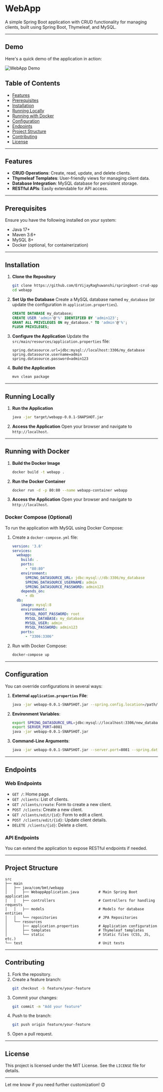 # WebApp

A simple Spring Boot application with CRUD functionality for managing clients, built using Spring Boot, Thymeleaf, and MySQL.

---

## Demo

Here's a quick demo of the application in action:

![WebApp Demo](docs/demo.gif)


## Table of Contents

- [Features](#features)
- [Prerequisites](#prerequisites)
- [Installation](#installation)
- [Running Locally](#running-locally)
- [Running with Docker](#running-with-docker)
- [Configuration](#configuration)
- [Endpoints](#endpoints)
- [Project Structure](#project-structure)
- [Contributing](#contributing)
- [License](#license)


---

## Features

- **CRUD Operations**: Create, read, update, and delete clients.
- **Thymeleaf Templates**: User-friendly views for managing client data.
- **Database Integration**: MySQL database for persistent storage.
- **RESTful APIs**: Easily extendable for API access.
---

## Prerequisites

Ensure you have the following installed on your system:

- Java 17+
- Maven 3.6+
- MySQL 8+
- Docker (optional, for containerization)

---

## Installation

1. **Clone the Repository**
   ```bash
   git clone https://github.com/ErVijayRaghuwanshi/springboot-crud-app.git
   cd webapp
   ```

2. **Set Up the Database**
   Create a MySQL database named `my_database` (or update the configuration in `application.properties`).

   ```sql
   CREATE DATABASE my_database;
   CREATE USER 'admin'@'%' IDENTIFIED BY 'admin123';
   GRANT ALL PRIVILEGES ON my_database.* TO 'admin'@'%';
   FLUSH PRIVILEGES;
   ```

3. **Configure the Application**
   Update the `src/main/resources/application.properties` file:
   ```properties
   spring.datasource.url=jdbc:mysql://localhost:3306/my_database
   spring.datasource.username=admin
   spring.datasource.password=admin123
   ```

4. **Build the Application**
   ```bash
   mvn clean package
   ```

---

## Running Locally

1. **Run the Application**
   ```bash
   java -jar target/webapp-0.0.1-SNAPSHOT.jar
   ```

2. **Access the Application**
   Open your browser and navigate to `http://localhost`.

---

## Running with Docker

1. **Build the Docker Image**
   ```bash
   docker build -t webapp .
   ```

2. **Run the Docker Container**
   ```bash
   docker run -d -p 80:80 --name webapp-container webapp
   ```

3. **Access the Application**
   Open your browser and navigate to `http://localhost`.

### Docker Compose (Optional)
To run the application with MySQL using Docker Compose:

1. Create a `docker-compose.yml` file:
   ```yaml
   version: '3.8'
   services:
     webapp:
       build: .
       ports:
         - "80:80"
       environment:
         SPRING_DATASOURCE_URL: jdbc:mysql://db:3306/my_database
         SPRING_DATASOURCE_USERNAME: admin
         SPRING_DATASOURCE_PASSWORD: admin123
       depends_on:
         - db
     db:
       image: mysql:8
       environment:
         MYSQL_ROOT_PASSWORD: root
         MYSQL_DATABASE: my_database
         MYSQL_USER: admin
         MYSQL_PASSWORD: admin123
       ports:
         - "3306:3306"
   ```

2. Run with Docker Compose:
   ```bash
   docker-compose up
   ```

---

## Configuration

You can override configurations in several ways:

1. **External `application.properties` File**:
   ```bash
   java -jar webapp-0.0.1-SNAPSHOT.jar --spring.config.location=/path/to/application.properties
   ```

2. **Environment Variables**:
   ```bash
   export SPRING_DATASOURCE_URL=jdbc:mysql://localhost:3306/new_database
   export SERVER_PORT=8081
   java -jar webapp-0.0.1-SNAPSHOT.jar
   ```

3. **Command-Line Arguments**:
   ```bash
   java -jar webapp-0.0.1-SNAPSHOT.jar --server.port=8081 --spring.datasource.url=jdbc:mysql://localhost:3306/new_database
   ```

---

## Endpoints

### Web Endpoints
- `GET /`: Home page.
- `GET /clients`: List of clients.
- `GET /clients/create`: Form to create a new client.
- `POST /clients`: Create a new client.
- `GET /clients/edit/{id}`: Form to edit a client.
- `POST /clients/edit/{id}`: Update client details.
- `DELETE /clients/{id}`: Delete a client.

### API Endpoints
You can extend the application to expose RESTful endpoints if needed.

---

## Project Structure

```
src
├── main
│   ├── java/com/bmt/webapp
│   │   ├── WebappApplication.java         # Main Spring Boot application
│   │   ├── controllers                    # Controllers for handling requests
│   │   ├── models                         # Models for database entities
│   │   └── repositories                   # JPA Repositories
│   └── resources
│       ├── application.properties         # Application configuration
│       ├── templates                      # Thymeleaf templates
│       └── static                         # Static files (CSS, JS, etc.)
└── test                                   # Unit tests
```

---

## Contributing

1. Fork the repository.
2. Create a feature branch:
   ```bash
   git checkout -b feature/your-feature
   ```
3. Commit your changes:
   ```bash
   git commit -m "Add your feature"
   ```
4. Push to the branch:
   ```bash
   git push origin feature/your-feature
   ```
5. Open a pull request.

---

## License

This project is licensed under the MIT License. See the `LICENSE` file for details.

---

Let me know if you need further customization! 😊